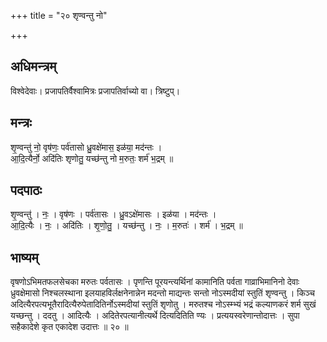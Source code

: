 +++
title = "२० शृण्वन्तु नो"

+++
## अधिमन्त्रम्
विश्वेदेवाः। प्रजापतिर्वैश्वामित्रः प्रजापतिर्वाच्यो वा। त्रिष्टुप्।

## मन्त्रः
शृ॒ण्वन्तु॑ नो॒ वृष॑णः॒ पर्व॑तासो ध्रु॒वक्षे॑मास॒ इळ॑या॒ मद॑न्तः ।  
आ॒दि॒त्यैर्नो॒ अदि॑तिः शृणोतु॒ यच्छ॑न्तु नो म॒रुतः॒ शर्म॑ भ॒द्रम् ॥

## पदपाठः
शृ॒ण्वन्तु॑ । नः॒ । वृष॑णः । पर्व॑तासः । ध्रु॒वऽक्षे॑मासः । इळ॑या । मद॑न्तः ।  
आ॒दि॒त्यैः । नः॒ । अदि॑तिः । शृ॒णो॒तु॒ । यच्छ॑न्तु । नः॒ । म॒रुतः॑ । शर्म॑ । भ॒द्रम् ॥

## भाष्यम्
वृषणोऽभिमतफलसेचका मरुतः पर्वतासः । पृणन्ति पूरयन्त्यर्थिनां कामानिति पर्वता गाव्राभिमानिनो देवाः ध्रुवक्षेमासो निश्चलस्थाना इलयाहविर्लक्षनेनान्नेन मदन्तो माद्यन्तः सन्तो नोऽस्मदीयां स्तुतिं शृण्वन्तु । किञ्च अदित्यैरपत्यभूतैरादित्यैरुपेतादितिर्नोऽस्मदीयां स्तुतिं शृणोतु । मरुतश्च नोऽस्म्भ्यं भद्रं कल्याणकरं शर्म सुखं यच्छन्तु । ददतु । आदित्यैः । अदितेरपत्यानीत्यर्थे दित्यदितिति ण्यः । प्रत्ययस्वरेणान्तोदात्तः । सुपा सहैकादेशे कृत एकादेश उदात्तः ॥ २० ॥